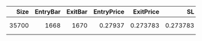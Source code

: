 |   Size |   EntryBar |   ExitBar |   EntryPrice |   ExitPrice |       SL |       TP |      PnL |   Commission |   ReturnPct | EntryTime                 | ExitTime                  | Duration        | Tag   |   Entry_SMA(C,10) |   Exit_SMA(C,10) |
|-------:|-----------:|----------:|-------------:|------------:|---------:|---------:|---------:|-------------:|------------:|:--------------------------|:--------------------------|:----------------|:------|------------------:|-----------------:|
|  35700 |       1668 |      1670 |      0.27937 |    0.273783 | 0.273783 | 0.293339 | -238.965 |      39.4951 |    -0.02396 | 2025-07-21 17:00:00+00:00 | 2025-07-21 19:00:00+00:00 | 0 days 02:00:00 |       |           28.2402 |          28.0528 |